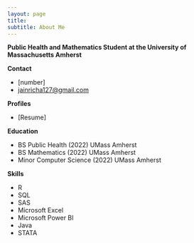 ```yaml
---
layout: page
title: 
subtitle: About Me
---
```


**Public Health and Mathematics Student at the University of Massachusetts Amherst**

**Contact**
* [number]
* jainricha127@gmail.com

**Profiles**
* [Resume]

**Education**
* BS Public Health (2022) UMass Amherst
* BS Mathematics (2022) UMass Amherst
* Minor Computer Science (2022) UMass Amherst

**Skills**
* R
* SQL
* SAS
* Microsoft Excel 
* Microsoft Power BI
* Java
* STATA



